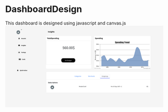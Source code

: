 # DashboardDesign
This dashboard is designed using javascript and canvas.js 
<img src = "Dashboard.png">
